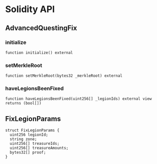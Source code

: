 # Solidity API

## AdvancedQuestingFix

### initialize

```solidity
function initialize() external
```

### setMerkleRoot

```solidity
function setMerkleRoot(bytes32 _merkleRoot) external
```

### haveLegionsBeenFixed

```solidity
function haveLegionsBeenFixed(uint256[] _legionIds) external view returns (bool[])
```

## FixLegionParams

```solidity
struct FixLegionParams {
  uint256 legionId;
  string zone;
  uint256[] treasureIds;
  uint256[] treasureAmounts;
  bytes32[] proof;
}
```

